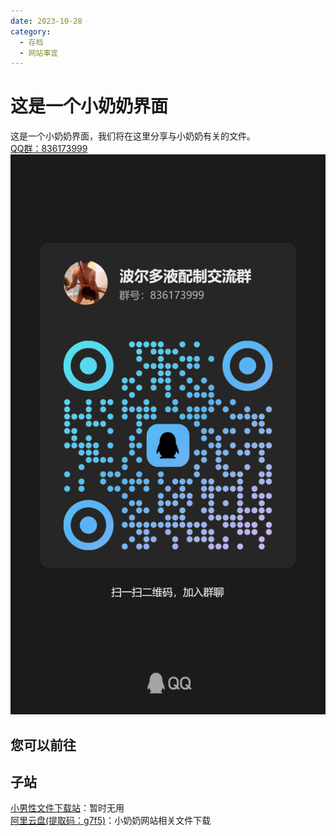 ```yaml
---
date: 2023-10-28
category:
  - 存档
  - 网站事宜
---
```

# 这是一个小奶奶界面

这是一个小奶奶界面，我们将在这里分享与小奶奶有关的文件。  
[QQ群：836173999](https://qm.qq.com/q/OMbd47rpsW)  
![QQ群](/img/qrcode_1727523426443.jpg)

## 您可以前往

<div class="catalog-display-container">
  <Catalog base='/old/' />
</div>

## 子站

[小男性文件下载站](http://silentnrtx.ysepan.com/)：暂时无用  
[阿里云盘(提取码：g7f5)](https://www.aliyundrive.com/s/VJosVHERo7W)：小奶奶网站相关文件下载
